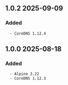 ## 1.0.2 2025-09-09 <dave at tiredofit dot ca>

   ### Added
      - CoreDNS 1.12.4


## 1.0.0 2025-08-18 <dave at tiredofit dot ca>

   ### Added
      - Alpine 3.22
      - CoreDNS 1.12.3


